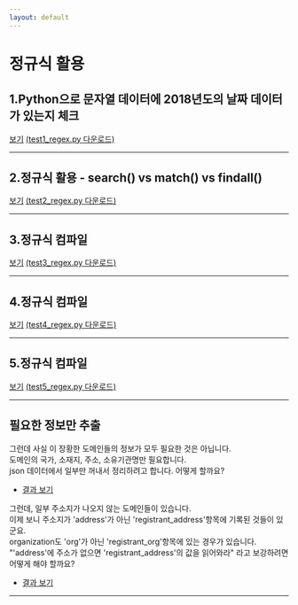 ```yaml
---
layout: default
---
```

# 정규식 활용

## 1.Python으로 문자열 데이터에 2018년도의 날짜 데이터가 있는지 체크

[보기](./exercise01.md) [(test1_regex.py 다운로드)](./test1_regex.py)

---------------------------

## 2.정규식 활용 - search() vs match() vs findall()

[보기](./exercise02.md) [(test2_regex.py 다운로드)](./test2_regex.py)

---------------------------

## 3.정규식 컴파일

[보기](./exercise03.md) [(test3_regex.py 다운로드)](./test3_regex.py)

---------------------------

## 4.정규식 컴파일

[보기](./exercise04.md) [(test4_regex.py 다운로드)](./test4_regex.py)

---------------------------

## 5.정규식 컴파일

[보기](./exercise05.md) [(test5_regex.py 다운로드)](./test5_regex.py)

---------------------------
## 필요한 정보만 추출
그런데 사실 이 장황한 도메인들의 정보가 모두 필요한 것은 아닙니다.  
도메인의 국가, 소재지, 주소, 소유기관명만 필요합니다.  
json 데이터에서 일부만 꺼내서 정리하려고 합니다. 어떻게 할까요?  
* [결과 보기](./exercise03.md)

그런데, 일부 주소지가 나오지 않는 도메인들이 있습니다.  
이제 보니 주소지가 'address'가 아닌 'registrant_address'항목에 기록된 것들이 있군요.  
organization도 'org'가 아닌 'registrant_org'항목에 있는 경우가 있습니다.  
"'address'에 주소가 없으면 'registrant_address'의 값을 읽어와라" 라고 보강하려면 어떻게 해야 할까요?  
* [결과 보기](./exercise04.md)

---------------------------